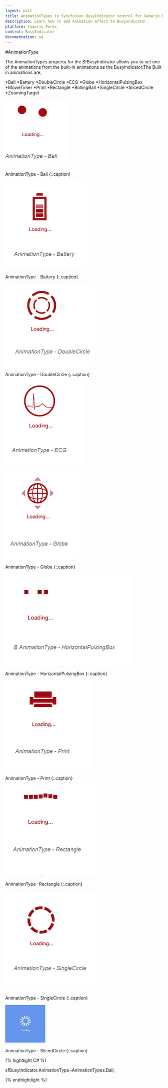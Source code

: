 ```yaml
---
layout: post
title: AnimationTypes in Syncfusion BusyIndicator control for Xamarin.Forms
description: Learn how to add Animation effect to BusyIndicator.
platform: Xamarin.Forms
control: BusyIndicator
documentation: ug
---
```

#AnimationType

The AnimationTypes property for the SfBusyIndicator allows you to set one of the animations from the built-in animations as the BusyIndicator.The Built in animations are,

*Ball
*Battery
*DoubleCircle
*ECG
*Globe
*HorizontalPulsingBox
*MovieTimer
*Print
*Rectangle
*RollingBall
*SingleCircle
*SlicedCircle
*ZoomingTarget

![](images/Ball.png) 

AnimationType - Ball
{:.caption}

![](images/Battery.png) 

AnimationType - Battery
{:.caption}

![](images/DoubleCircle.png)

AnimationType - DoubleCircle
{:.caption}
![](images/ECG.png) 

![](images/Globe.png) 

AnimationType - Globe
{:.caption}

![](images/HorizontalPulsingBox.png) 

AnimationType - HorizontalPulsingBox
{:.caption}

![](images/Print.png) 

AnimationType - Print
{:.caption}

![](images/Rectangle.png) 

AnimationType -Rectangle
{:.caption}

![](images/SingleCircle.png) 

AnimationType - SingleCircle
{:.caption}

![](images/SlicedCircle.png)

AnimationType - SlicedCircle
{:.caption} 

{% hightlight C# %}

sfBusyIndicator.AnimationType=AnimationTypes.Ball;

{% endhightlight %}


